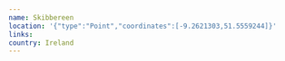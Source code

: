 ```yaml
---
name: Skibbereen
location: '{"type":"Point","coordinates":[-9.2621303,51.5559244]}'
links: 
country: Ireland
---
```

